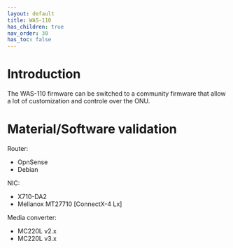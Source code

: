 ```yaml
---
layout: default 
title: WAS-110
has_children: true
nav_order: 30
has_toc: false
---
```


# Introduction

The WAS-110 firmware can be switched to a community firmware that allow a lot of customization and controle over the ONU.

# Material/Software validation

Router:
- OpnSense
- Debian

NIC:
- X710-DA2
- Mellanox MT27710 [ConnectX-4 Lx]

Media converter:
- MC220L v2.x
- MC220L v3.x